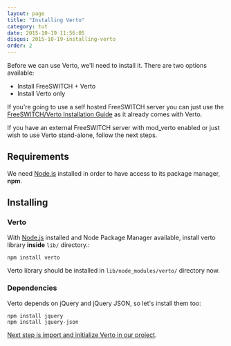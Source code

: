 ```yaml
---
layout: page
title: "Installing Verto"
category: tut
date: 2015-10-19 11:56:05
disqus: 2015-10-19-installing-verto
order: 2
---
```


Before we can use Verto, we'll need to install it. There are two options available:

- Install FreeSWITCH + Verto
- Install Verto only

If you're going to use a self hosted FreeSWITCH server you can just use the [FreeSWITCH/Verto Installation Guide](https://freeswitch.org/confluence/display/FREESWITCH/FreeSWITCH+1.6+Video) as it already comes with Verto.

If you have an external FreeSWITCH server with mod_verto enabled or just wish to use Verto stand-alone, follow the next steps.

## Requirements

We need [Node.js](https://nodejs.org/) installed in order to have access to its package manager, **npm**.

## Installing

### Verto 

With [Node.js](https://nodejs.org/) installed and Node Package Manager available, install verto library **inside** `lib/` directory.:

```
npm install verto
```

Verto library should be installed in `lib/node_modules/verto/` directory now.

### Dependencies 

Verto depends on jQuery and jQuery JSON, so let's install them too:

```
npm install jquery
npm install jquery-json
```

[Next step is import and initialize Verto in our project](/tut/initializing-verto.html).
